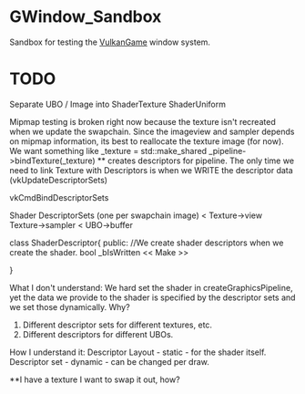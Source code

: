 # GWindow_Sandbox
Sandbox for testing the [VulkanGame](https://github.com/metalmario971/VulkanGame) window system.

# TODO
Separate UBO / Image into ShaderTexture ShaderUniform

Mipmap testing is broken right now because the texture isn't recreated when we update the swapchain.
Since the imageview and sampler depends on mipmap information, its best to reallocate the texture image (for now).
We want something like
_texture = std::make_shared<VulkanTextureImage>
_pipeline->bindTexture(_texture)
  ** creates descriptors for pipeline.
  The only time we need to link Texture with Descriptors is when we WRITE the descriptor data (vkUpdateDescriptorSets)

  vkCmdBindDescriptorSets

  Shader
    DescriptorSets (one per swapchain image)
      < Texture->view Texture->sampler
      < UBO->buffer

  class ShaderDescriptor{
    public:
    //We create shader descriptors when we create the shader.
    bool _bIsWritten << Make >>

  }

What I don't understand:
We hard set the shader in createGraphicsPipeline, yet the data we provide to the shader is specified by the descriptor sets and we set those dynamically.
Why? 
1. Different descriptor sets for different textures, etc.
2. Different descriptors for different UBOs.

How I understand it:
Descriptor Layout - static - for the shader itself.
Descriptor set - dynamic - can be changed per draw.

**I have a texture I want to swap it out, how?


